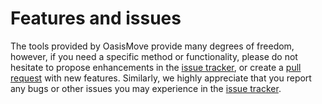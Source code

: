 # Features and issues

The tools provided by OasisMove provide many degrees of freedom, however, if you need a specific method or
functionality, please do not hesitate to propose enhancements in
the [issue tracker](https://github.com/KVSlab/OasisMove/issues), or create
a [pull request](https://github.com/KVSlab/OasisMove/pulls) with new features. Similarly, we highly appreciate that you
report any bugs or other issues you may experience in the [issue tracker](https://github.com/KVSlab/OasisMove/issues).
